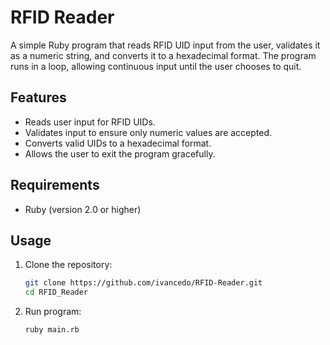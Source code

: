 # RFID Reader

A simple Ruby program that reads RFID UID input from the user, validates it as a numeric string, and converts it to a hexadecimal format. The program runs in a loop, allowing continuous input until the user chooses to quit.

## Features

- Reads user input for RFID UIDs.
- Validates input to ensure only numeric values are accepted.
- Converts valid UIDs to a hexadecimal format.
- Allows the user to exit the program gracefully.

## Requirements

- Ruby (version 2.0 or higher)

## Usage

1. Clone the repository:

   ```bash
   git clone https://github.com/ivancedo/RFID-Reader.git
   cd RFID_Reader
   
1. Run program:

   ```bash
   ruby main.rb
